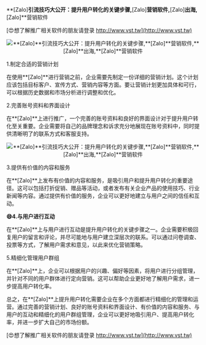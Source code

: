 **[Zalo]**引流技巧大公开：提升用户转化的关键步骤,**[Zalo]**营销软件,**[Zalo]**出海,**[Zalo]**营销软件

[😍想了解推广相关软件的朋友请登录 http://www.vst.tw](http://www.vst.tw)

 <center><img src="https://vst.tw/MP4/tuiguang/png/8.png" alt="**[Zalo]**引流技巧大公开：提升用户转化的关键步骤,**[Zalo]**营销软件,**[Zalo]**出海,**[Zalo]**营销软件"></center>

1.制定合适的营销计划

在使用**[Zalo]**进行营销之前，企业需要先制定一份详细的营销计划。这个计划应该包括目标客户、宣传方式、营销内容等方面。要让营销计划更加具体和可行，可以根据历史数据和市场分析进行调整和优化。

2.完善账号资料和界面设计

在**[Zalo]**上进行推广，一个完善的账号资料和良好的界面设计对于提升用户转化至关重要。企业需要将自己的品牌理念和诉求充分地展现在账号资料中，同时提供清晰明了的联系方式和客服支持。

 <center><img src="https://vst.tw/MP4/tuiguang/png/0.png" alt="**[Zalo]**引流技巧大公开：提升用户转化的关键步骤,**[Zalo]**营销软件,**[Zalo]**出海,**[Zalo]**营销软件"></center>

3.提供有价值的内容和服务

在**[Zalo]**上发布有价值的内容和服务，是吸引用户和提升用户转化的重要途径。这可以包括打折促销、赠品等活动，或者发布有关企业产品的使用技巧、行业新闻等内容。通过提供有价值的服务，企业可以更好地建立与用户之间的信任和互动。

**😄4.与用户进行互动**

在**[Zalo]**上与用户进行互动是提升用户转化的关键步骤之一。企业需要积极回复用户的留言和评论，并尽可能地与用户建立深层次的联系。可以通过问卷调查、投票等方式，了解用户需求和意见，以此来优化营销策略。

5.精细化管理用户群组

在**[Zalo]**上，企业可以根据用户的兴趣、偏好等因素，将用户进行分组管理，并针对不同的用户群体进行定向营销。这可以帮助企业更好地了解用户需求，进一步提高用户转化率。

总之，在**[Zalo]**上提升用户转化需要企业在多个方面都进行精细化的管理和运营。通过完善的营销计划、良好的账号资料和界面设计、有价值的内容和服务、与用户的互动和精细化的用户群组管理，企业可以更好地吸引用户、提高用户转化率，并进一步扩大自己的市场份额。

[😍想了解推广相关软件的朋友请登录 http://www.vst.tw](http://www.vst.tw)



